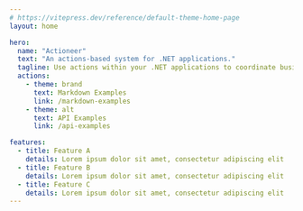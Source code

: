 ```yaml
---
# https://vitepress.dev/reference/default-theme-home-page
layout: home

hero:
  name: "Actioneer"
  text: "An actions-based system for .NET applications."
  tagline: Use actions within your .NET applications to coordinate business logic without the fluff.
  actions:
    - theme: brand
      text: Markdown Examples
      link: /markdown-examples
    - theme: alt
      text: API Examples
      link: /api-examples

features:
  - title: Feature A
    details: Lorem ipsum dolor sit amet, consectetur adipiscing elit
  - title: Feature B
    details: Lorem ipsum dolor sit amet, consectetur adipiscing elit
  - title: Feature C
    details: Lorem ipsum dolor sit amet, consectetur adipiscing elit
---
```


